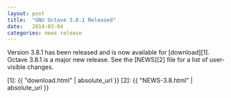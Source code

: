 ```yaml
---
layout: post
title:  "GNU Octave 3.8.1 Released"
date:   2014-03-04
categories: news release
---
```


Version 3.8.1 has been released and is now available for [download][1].
Octave 3.8.1 is a major new release.
See the [NEWS][2] file for a list of user-visible changes.

[1]: {{ "download.html" | absolute_url }}
[2]: {{ "NEWS-3.8.html" | absolute_url }}
